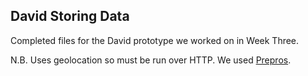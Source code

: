 ## David Storing Data

Completed files for the David prototype we worked on in Week Three.

N.B. Uses geolocation so must be run over HTTP. We used [Prepros](https://prepros.io/).